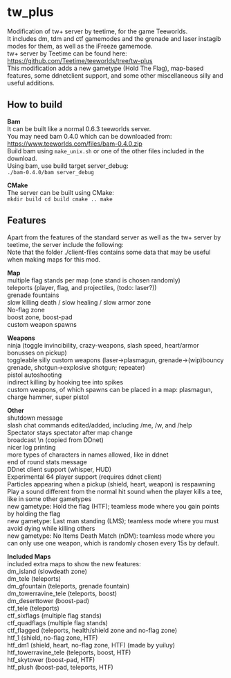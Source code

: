 # tw_plus
Modification of tw+ server by teetime, for the game Teeworlds.  
It includes dm, tdm and ctf gamemodes and the grenade and laser instagib modes for them, as well as the iFreeze gamemode.  
tw+ server by Teetime can be found here: https://github.com/Teetime/teeworlds/tree/tw-plus  
This modification adds a new gametype (Hold The Flag), map-based features, some ddnetclient support, and some other miscellaneous silly and useful additions.  

## How to build
**Bam**  
It can be built like a normal 0.6.3 teeworlds server.  
You may need bam 0.4.0 which can be downloaded from: https://www.teeworlds.com/files/bam-0.4.0.zip  
Build bam using <code>make_unix.sh</code> or one of the other files included in the download.  
Using bam, use build target server_debug:  
<code>./bam-0.4.0/bam server_debug</code>  

**CMake**  
The server can be built using CMake:  
<code>mkdir build
cd build
cmake ..
make</code>  

## Features
Apart from the features of the standard server as well as the tw+ server by teetime, the server include the following:  
Note that the folder ./client-files contains some data that may be useful when making maps for this mod.  

**Map**  
multiple flag stands per map (one stand is chosen randomly)  
teleports (player, flag, and projectiles, (todo: laser?))  
grenade fountains  
slow killing death / slow healing / slow armor zone  
No-flag zone  
boost zone, boost-pad  
custom weapon spawns  

**Weapons**  
ninja (toggle invincibility, crazy-weapons, slash speed, heart/armor bonusses on pickup)  
toggleable silly custom weapons (laser->plasmagun, grenade->(wip)bouncy grenade, shotgun->explosive shotgun; repeater)  
pistol autoshooting  
indirect killing by hooking tee into spikes  
custom weapons, of which spawns can be placed in a map: plasmagun, charge hammer, super pistol  

**Other**  
shutdown message  
slash chat commands edited/added, including /me, /w, and /help  
Spectator stays spectator after map change  
broadcast \n (copied from DDnet)  
nicer log printing  
more types of characters in names allowed, like in ddnet  
end of round stats message  
DDnet client support (whisper, HUD)  
Experimental 64 player support (requires ddnet client)  
Particles appearing when a pickup (shield, heart, weapon) is respawning  
Play a sound different from the normal hit sound when the player kills a tee, like in some other gametypes  
new gametype: Hold the flag (HTF); teamless mode where you gain points by holding the flag  
new gametype: Last man standing (LMS); teamless mode where you must avoid dying while killing others  
new gametype: No Items Death Match (nDM): teamless mode where you can only use one weapon, which is randomly chosen every 15s by default.  

**Included Maps**  
included extra maps to show the new features:  
dm_island (slowdeath zone)  
dm_tele (teleports)  
dm_gfountain (teleports, grenade fountain)  
dm_towerravine_tele (teleports, boost)  
dm_deserttower (boost-pad)  
ctf_tele (teleports)  
ctf_sixflags (multiple flag stands)  
ctf_quadflags (multiple flag stands)  
ctf_flagged (teleports, health/shield zone and no-flag zone)  
htf_1 (shield, no-flag zone, HTF)  
htf_dm1 (shield, heart, no-flag zone, HTF) (made by yuiluy)  
htf_towerravine_tele (teleports, boost, HTF)  
htf_skytower (boost-pad, HTF)  
htf_plush (boost-pad, teleports, HTF)  